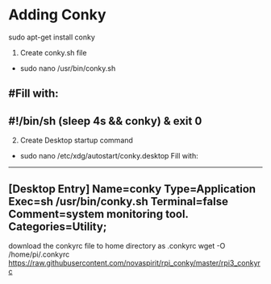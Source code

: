 # Adding Conky
sudo apt-get install conky
1. Create conky.sh file
-  sudo nano /usr/bin/conky.sh

#Fill with:
---
#!/bin/sh
(sleep 4s && conky) &
exit 0
---

2. Create Desktop startup command
-  sudo nano /etc/xdg/autostart/conky.desktop
Fill with:
---
[Desktop Entry]
Name=conky
Type=Application
Exec=sh /usr/bin/conky.sh
Terminal=false
Comment=system monitoring tool.
Categories=Utility;
----

download the conkyrc file to home directory as .conkyrc
wget -O /home/pi/.conkyrc https://raw.githubusercontent.com/novaspirit/rpi_conky/master/rpi3_conkyrc

